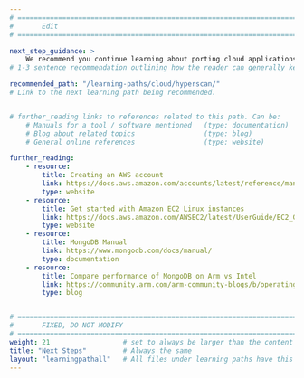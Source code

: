 ```yaml
---
# ================================================================================
#       Edit
# ================================================================================

next_step_guidance: >
    We recommend you continue learning about porting cloud applications to the Arm architecture for increased performance and cost savings. The learning path on HyperScan is a great next step.
# 1-3 sentence recommendation outlining how the reader can generally keep learning about these topics, and a specific explanation of why the next step is being recommended.

recommended_path: "/learning-paths/cloud/hyperscan/"
# Link to the next learning path being recommended.


# further_reading links to references related to this path. Can be:
    # Manuals for a tool / software mentioned   (type: documentation)
    # Blog about related topics                 (type: blog)
    # General online references                 (type: website) 

further_reading:
    - resource:
        title: Creating an AWS account
        link: https://docs.aws.amazon.com/accounts/latest/reference/manage-acct-creating.html
        type: website
    - resource:
        title: Get started with Amazon EC2 Linux instances
        link: https://docs.aws.amazon.com/AWSEC2/latest/UserGuide/EC2_GetStarted.html
        type: website
    - resource:
        title: MongoDB Manual
        link: https://www.mongodb.com/docs/manual/
        type: documentation
    - resource:
        title: Compare performance of MongoDB on Arm vs Intel
        link: https://community.arm.com/arm-community-blogs/b/operating-systems-blog/posts/mongodb-performance-on-aws-with-the-arm-graviton2
        type: blog


# ================================================================================
#       FIXED, DO NOT MODIFY
# ================================================================================
weight: 21                  # set to always be larger than the content in this path, and one more than 'review'
title: "Next Steps"         # Always the same
layout: "learningpathall"   # All files under learning paths have this same wrapper
---
```

